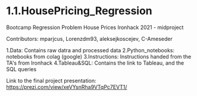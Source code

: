 # 1.1.HousePricing_Regression
Bootcamp Regression Problem House Prices Ironhack 2021 - midproject

Contributors: mparjcus, Lorenzdm93, aleksejkoscejev, C-Ameseder

1.Data: Contains raw datra and processed data
2.Python_notebooks: notebooks from colag (google)
3.Instructions: Instructions handed from the TA's from Ironhack
4.Tableau&SQL: Contains the link to Tableau, and the SQL queries

Link to the final project presentation:
https://prezi.com/view/xeVYsnRha9VTqPc7EVT1/



